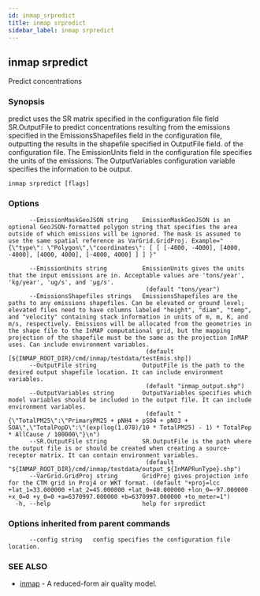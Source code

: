 ```yaml
---
id: inmap_srpredict
title: inmap srpredict
sidebar_label: inmap srpredict
---
```


## inmap srpredict

Predict concentrations

### Synopsis

predict uses the SR matrix specified in the configuration file
field SR.OutputFile to predict concentrations resulting
from the emissions specified in the EmissionsShapefiles field in the configuration
file, outputting the results in the shapefile specified in OutputFile field.
of the configuration file. The EmissionUnits field in the configuration
file specifies the units of the emissions. The OutputVariables configuration
variable specifies the information to be output.

```
inmap srpredict [flags]
```

### Options

```
      --EmissionMaskGeoJSON string    EmissionMaskGeoJSON is an optional GeoJSON-formatted polygon string that specifies the area outside of which emissions will be ignored. The mask is assumed to  use the same spatial reference as VarGrid.GridProj. Example="{\"type\": \"Polygon\",\"coordinates\": [ [ [-4000, -4000], [4000, -4000], [4000, 4000], [-4000, 4000] ] ] }"
                                      
      --EmissionUnits string          EmissionUnits gives the units that the input emissions are in. Acceptable values are 'tons/year', 'kg/year', 'ug/s', and 'μg/s'.
                                       (default "tons/year")
      --EmissionsShapefiles strings   EmissionsShapefiles are the paths to any emissions shapefiles. Can be elevated or ground level; elevated files need to have columns labeled "height", "diam", "temp", and "velocity" containing stack information in units of m, m, K, and m/s, respectively. Emissions will be allocated from the geometries in the shape file to the InMAP computational grid, but the mapping projection of the shapefile must be the same as the projection InMAP uses. Can include environment variables.
                                       (default [${INMAP_ROOT_DIR}/cmd/inmap/testdata/testEmis.shp])
      --OutputFile string             OutputFile is the path to the desired output shapefile location. It can include environment variables.
                                       (default "inmap_output.shp")
      --OutputVariables string        OutputVariables specifies which model variables should be included in the output file. It can include environment variables.
                                       (default "{\"TotalPM25\":\"PrimaryPM25 + pNH4 + pSO4 + pNO3 + SOA\",\"TotalPopD\":\"(exp(log(1.078)/10 * TotalPM25) - 1) * TotalPop * AllCause / 100000\"}\n")
      --SR.OutputFile string          SR.OutputFile is the path where the output file is or should be created when creating a source-receptor matrix. It can contain environment variables.
                                       (default "${INMAP_ROOT_DIR}/cmd/inmap/testdata/output_${InMAPRunType}.shp")
      --VarGrid.GridProj string       GridProj gives projection info for the CTM grid in Proj4 or WKT format. (default "+proj=lcc +lat_1=33.000000 +lat_2=45.000000 +lat_0=40.000000 +lon_0=-97.000000 +x_0=0 +y_0=0 +a=6370997.000000 +b=6370997.000000 +to_meter=1")
  -h, --help                          help for srpredict
```

### Options inherited from parent commands

```
      --config string   config specifies the configuration file location.
```

### SEE ALSO

* [inmap](/docs/cmd/inmap)	 - A reduced-form air quality model.
